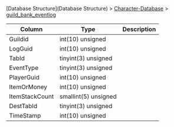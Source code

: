 [Database Structure](Database Structure) > [Character-Database](Character-Database) > [guild_bank_eventlog](guild_bank_eventlog)

Column | Type | Description
--- | --- | ---
Guildid | int(10) unsigned | 
LogGuid | int(10) unsigned | 
TabId | tinyint(3) unsigned | 
EventType | tinyint(3) unsigned | 
PlayerGuid | int(10) unsigned | 
ItemOrMoney | int(10) unsigned | 
ItemStackCount | smallint(5) unsigned | 
DestTabId | tinyint(3) unsigned | 
TimeStamp | int(10) unsigned | 
